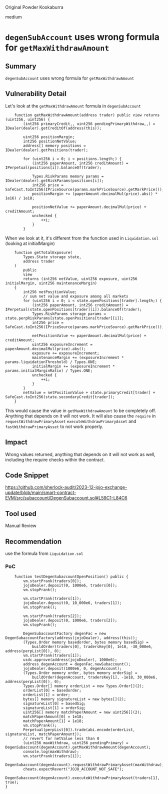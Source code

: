 Original Powder Kookaburra

medium

# `degenSubAccount` uses wrong formula for `getMaxWithdrawAmount`

## Summary
`degenSubAccount` uses wrong formula for `getMaxWithdrawAmount`

## Vulnerability Detail
Let's look at the `getMaxWithdrawAmount` formula in `degenSubAccount` 
```solidity
    function getMaxWithdrawAmount(address trader) public view returns (uint256, uint256) {
        (int256 primaryCredit,, uint256 pendingPrimaryWithdraw,,) = IDealer(dealer).getCreditOf(address(this));

        uint256 positionMargin;
        int256 positionNetValue;
        address[] memory positions = IDealer(dealer).getPositions(trader);

        for (uint256 i = 0; i < positions.length;) {
            (int256 paperAmount, int256 creditAmount) = IPerpetual(positions[i]).balanceOf(trader);

            Types.RiskParams memory params = IDealer(dealer).getRiskParams(positions[i]);
            int256 price = SafeCast.toInt256(IPriceSource(params.markPriceSource).getMarkPrice());
            positionMargin += (paperAmount.decimalMul(price).abs() * 1e16) / 1e18;

            positionNetValue += paperAmount.decimalMul(price) + creditAmount;
            unchecked {
                ++i;
            }
        }
```
When we look at it, it's different from the function used in `Liquidation.sol` (looking at initialMargin)
```solidity
    function getTotalExposure(
        Types.State storage state,
        address trader
    )
        public
        view
        returns (int256 netValue, uint256 exposure, uint256 initialMargin, uint256 maintenanceMargin)
    {
        int256 netPositionValue;
        // sum net value and exposure among all markets
        for (uint256 i = 0; i < state.openPositions[trader].length;) {
            (int256 paperAmount, int256 creditAmount) = IPerpetual(state.openPositions[trader][i]).balanceOf(trader);
            Types.RiskParams storage params = state.perpRiskParams[state.openPositions[trader][i]];
            int256 price = SafeCast.toInt256(IPriceSource(params.markPriceSource).getMarkPrice());

            netPositionValue += paperAmount.decimalMul(price) + creditAmount;
            uint256 exposureIncrement = paperAmount.decimalMul(price).abs();
            exposure += exposureIncrement;
            maintenanceMargin += (exposureIncrement * params.liquidationThreshold) / Types.ONE;
            initialMargin += (exposureIncrement * params.initialMarginRatio) / Types.ONE;
            unchecked {
                ++i;
            }
        }
        netValue = netPositionValue + state.primaryCredit[trader] + SafeCast.toInt256(state.secondaryCredit[trader]);
    }
```

This would cause the value in `getMaxWithdrawAmount` to be completely off. Anything that depends on it will not work. 
It will also cause the `require` in `requestWithdrawPrimaryAsset` `executeWithdrawPrimaryAsset` and `fastWithdrawPrimaryAsset` to not work properly.

## Impact
Wrong values returned, anything that depends on it will not work as well, including the require checks within the contract. 

## Code Snippet
https://github.com/sherlock-audit/2023-12-jojo-exchange-update/blob/main/smart-contract-EVM/src/subaccount/DegenSubaccount.sol#L59C1-L84C6

## Tool used

Manual Review

## Recommendation
use the formula from `Liquidation.sol` 


### PoC 
```solidity
    function testDegenSubaccountOpenPosition() public {
        vm.startPrank(traders[0]);
        jojoDealer.deposit(0, 1000e6, traders[0]);
        vm.stopPrank();

        vm.startPrank(traders[1]);
        jojoDealer.deposit(0, 10_000e6, traders[1]);
        vm.stopPrank();

        vm.startPrank(traders[2]);
        jojoDealer.deposit(0, 1000e6, traders[2]);
        vm.stopPrank();

        DegenSubaccountFactory degenFac = new DegenSubaccountFactory(address(jojoDealer), address(this));
        (Types.Order memory basedorder, bytes memory basedSig) =
            buildOrder(traders[0], tradersKey[0], 1e18, -30_000e6, address(perpList[0]), 0);
        vm.startPrank(traders[1]);
        usdc.approve(address(jojoDealer), 1000e6);
        address degenAccount = degenFac.newSubaccount();
        jojoDealer.deposit(1000e6, 0, degenAccount);
        (Types.Order memory order, bytes memory orderSig) =
            buildOrder(degenAccount, tradersKey[1], -1e18, 30_000e6, address(perpList[0]), 0);
        Types.Order[] memory orderList = new Types.Order[](2);
        orderList[0] = basedorder;
        orderList[1] = order;
        bytes[] memory signatureList = new bytes[](2);
        signatureList[0] = basedSig;
        signatureList[1] = orderSig;
        uint256[] memory matchPaperAmount = new uint256[](2);
        matchPaperAmount[0] = 1e18;
        matchPaperAmount[1] = 1e18;
        vm.stopPrank();
        Perpetual(perpList[0]).trade(abi.encode(orderList, signatureList, matchPaperAmount));
        // revert for netValue less than 0
        (uint256 maxWithdraw, uint256 pendingPrimary) = DegenSubaccount(degenAccount).getMaxWithdrawAmount(degenAccount);
        console.log(maxWithdraw);
        vm.startPrank(traders[1]);
        DegenSubaccount(degenAccount).requestWithdrawPrimaryAsset(maxWithdraw);
        cheats.expectRevert("JOJO_ACCOUNT_NOT_SAFE");
        DegenSubaccount(degenAccount).executeWithdrawPrimaryAsset(traders[1], true);
}
```

